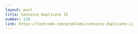 ```yaml
---
layout: post
title: Contains Duplicate II
number: 219
link: https://leetcode.com/problems/contains-duplicate-ii
---
```

